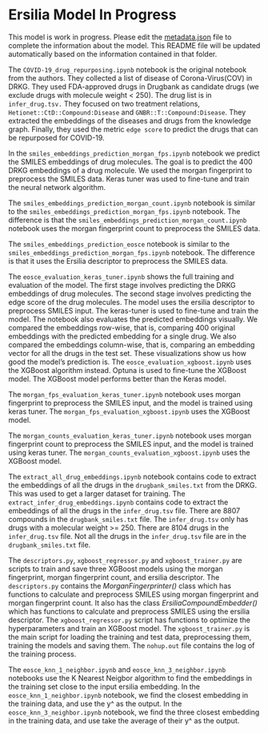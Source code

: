 # Ersilia Model In Progress

This model is work in progress. Please edit the [metadata.json](metadata.json) file to complete the information about the model. This README file will be updated automatically based on the information contained in that folder.

The `COVID-19_drug_repurposing.ipynb` notebook is the original notebook from the authors. They collected a list of disease of Corona-Virus(COV) in DRKG. They used FDA-approved drugs in Drugbank as candidate drugs (we exclude drugs with molecule weight < 250). The drug list is in `infer_drug.tsv.` They focused on two treatment relations, `Hetionet::CtD::Compound:Disease` and `GNBR::T::Compound:Disease`. They extracted the embeddings of the diseases and drugs from the knowledge graph. Finally, they used the metric `edge score` to predict the drugs that can be repurposed for COVID-19.

In the `smiles_embeddings_prediction_morgan_fps.ipynb` notebook we predict the SMILES embeddings of drug molecules. The goal is to predict the 400 DRKG embeddings of a drug molecule. We used the morgan fingerprint to preprocess the SMILES data. Keras tuner was used to fine-tune and train the neural network algorithm.

The `smiles_embeddings_prediction_morgan_count.ipynb` notebook is similar to the `smiles_embeddings_prediction_morgan_fps.ipynb` notebook. The difference is that the `smiles_embeddings_prediction_morgan_count.ipynb` notebook uses the morgan fingerprint count to preprocess the SMILES data.

The `smiles_embeddings_prediction_eosce` notebook is similar to the `smiles_embeddings_prediction_morgan_fps.ipynb` notebook. The difference is that it uses the Ersilia descriptor to preprocess the SMILES data.

The `eosce_evaluation_keras_tuner.ipynb` shows the full training and evaluation of the model. The first stage involves predicting the DRKG embeddings of drug molecules. The second stage involves predicting the edge score of the drug molecules. The model uses the ersilia descriptor to preprocess SMILES input. The keras-tuner is used to fine-tune and train the model. The notebook also evaluates the predicted embeddings visually. We compared the embeddings row-wise, that is, comparing 400 original embeddings with the predicted embedding for a single drug. We also compared the embeddings column-wise, that is, comparing an embedding vector for all the drugs in the test set. These visualizations show us how good the model’s prediction is.
The `eosce_evaluation_xgboost.ipynb` uses the XGBoost algorithm instead. Optuna is used to fine-tune the XGBoost model. The XGBoost model performs better than the Keras model.

The `morgan_fps_evaluation_keras_tuner.ipynb` notebook uses morgan fingerprint to preprocess the SMILES input, and the model is trained using keras tuner. The `morgan_fps_evaluation_xgboost.ipynb` uses the XGBoost model.

The `morgan_counts_evaluation_keras_tuner.ipynb` notebook uses morgan fingerprint count to preprocess the SMILES input, and the model is trained using keras tuner. The `morgan_counts_evaluation_xgboost.ipynb` uses the XGBoost model.

The `extract_all_drug_embeddings.ipynb` notebook contains code to extract the embeddings of all the drugs in the `drugbank_smiles.txt` from the DRKG. This was used to get a larger dataset for training. The `extract_infer_drug_embeddings.ipynb` contains code to extract the embeddings of all the drugs in the `infer_drug.tsv` file. There are 8807 compounds in the `drugbank_smiles.txt` file. The `infer_drug.tsv` only has drugs with a molecular weight >= 250. There are 8104 drugs in the `infer_drug.tsv` file. Not all the drugs in the `infer_drug.tsv` file are in the `drugbank_smiles.txt` file.

The `descriptors.py`, `xgboost_regressor.py` and `xgboost_trainer.py` are scripts to train and save three XGBoost models using the morgan fingerprint, morgan fingerprint count, and ersilia descriptor. The  `descriptors.py` contains the *MorganFingerprinter()* class which has functions to calculate and preprocess SMILES using morgan fingerprint and morgan fingerprint count.
It also has the class *ErsiliaCompoundEmbedder()* which has functions to calculate and preprocess SMILES using the ersilia descriptor. The `xgboost_regressor.py` script has functions to optimize the hyperparameters and train an XGBoost model. The `xgboost_trainer.py` is the main script for loading the training and test data, preprocessing them, training the models and saving them. The `nohup.out` file contains the log of the training process.


The `eosce_knn_1_neighbor.ipynb` and `eosce_knn_3_neighbor.ipynb` notebooks use the K Nearest Neigbor algorithm to find the embeddings in the training set close to the input ersilia embedding. In the `eosce_knn_1_neighbor.ipynb` notebook, we find the closest embedding in the training data, and use the y^ as the output.  In the `eosce_knn_3_neighbor.ipynb` notebook, we find the three closest embedding in the training data, and use take the average of their y^ as the output. 
